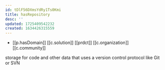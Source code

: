 ```yaml
---
id: tDlF56DXmsYdRy1Ts0Kmi
title: hasRepository
desc: ''
updated: 1725409542232
created: 1634426315559
---
```




- [[p.hasDomain]] [[c.solution]] [[prdct]] [[c.organization]] [[c.community]]

storage for code and other data that uses a version control protocol like Git or SVN
